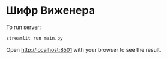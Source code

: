 # Шифр Виженера

To run server:
```bash
streamlit run main.py
```

Open [http://localhost:8501](http://localhost:8501) with your browser to see the result.
